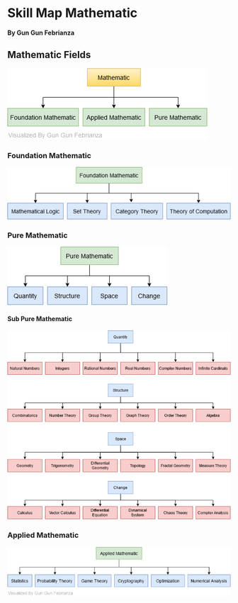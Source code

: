 # Skill Map Mathematic
**By Gun Gun Febrianza**


## Mathematic Fields
<img src="assets/Mathematic Field-Mathematic Field.png">  
  
### Foundation Mathematic
<img src="assets/Mathematic Field-Foundation Mathematic.png">
  
### Pure Mathematic
<img src="assets/Mathematic Field-Pure Mathematic.png">
  
#### Sub Pure Mathematic
<img src="assets/Mathematic Field-Sub Pure Mathematic.png">
  
### Applied Mathematic
<img src="assets/Mathematic Field-Applied Mathematic.png">

